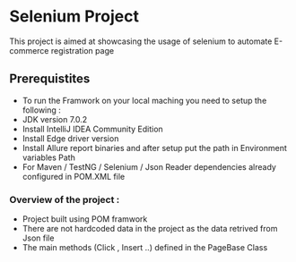 # Selenium Project   
This project is aimed at showcasing the usage of selenium to automate E-commerce registration page
## Prerequistites 
* To run the Framwork on your local maching you need to setup the following :
* JDK version 7.0.2
* Install IntelliJ IDEA Community Edition
* Install Edge driver version 
* Install Allure report binaries and after setup put the path in Environment variables Path
* For Maven / TestNG / Selenium / Json Reader dependencies already configured in POM.XML file
### Overview of the project :
   * Project built using POM framwork 
   * There are not hardcoded data in the project as the data retrived from Json file
   * The main methods (Click , Insert ..) defined in the PageBase Class 
